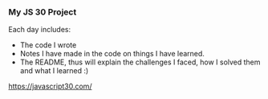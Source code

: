 ### My JS 30 Project

Each day includes:

- The code I wrote
- Notes I have made in the code on things I have learned.
- The README, thus will explain the challenges I faced, how I solved them and what I learned :)

 https://javascript30.com/
